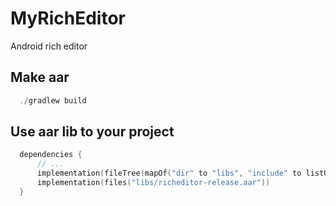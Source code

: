 # MyRichEditor
Android rich editor

## Make aar
```kotlin
  ./gradlew build
```

## Use aar lib to your project
```kotlin
  dependencies {
      // ...
      implementation(fileTree(mapOf("dir" to "libs", "include" to listOf("*.jar", "*.aar"))))
      implementation(files("libs/richeditor-release.aar"))
  }
```
